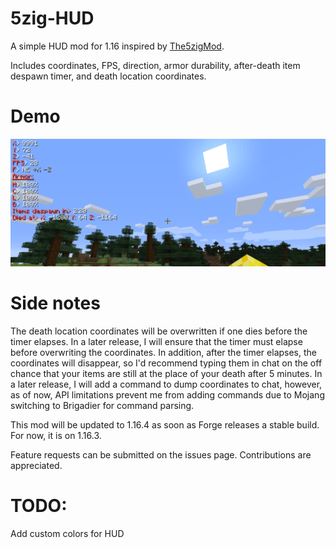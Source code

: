 # 5zig-HUD
A simple HUD mod for 1.16 inspired by [The5zigMod](https://github.com/5zig-reborn/The-5zig-Mod).

Includes coordinates, FPS, direction, armor durability, after-death item despawn timer, and death location coordinates.

# Demo
![HUD Demo](https://github.com/varun-dhar/5zig-HUD/raw/main/demo.png)

# Side notes
The death location coordinates will be overwritten if one dies before the timer elapses. In a later release, I will ensure that the timer must elapse before overwriting the coordinates. In addition, after the timer elapses, the coordinates will disappear, so I'd recommend typing them in chat on the off chance that your items are still at the place of your death after 5 minutes. In a later release, I will add a command to dump coordinates to chat, however, as of now, API limitations prevent me from adding commands due to Mojang switching to Brigadier for command parsing. 

This mod will be updated to 1.16.4 as soon as Forge releases a stable build. For now, it is on 1.16.3.

Feature requests can be submitted on the issues page.
Contributions are appreciated.

# TODO:
Add custom colors for HUD
